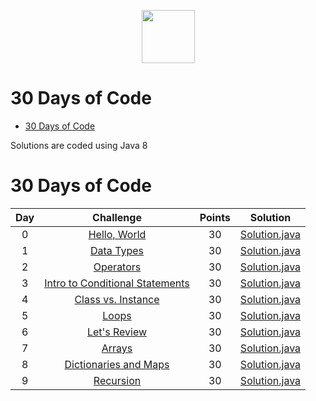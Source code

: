 <p align="center">
    <a href="https://www.hackerrank.com/RodneyShag">
        <img height=85 src="https://d3keuzeb2crhkn.cloudfront.net/hackerrank/assets/styleguide/logo_wordmark-f5c5eb61ab0a154c3ed9eda24d0b9e31.svg">
    </a>
    <br><h1><b>30 Days of Code</b></h1>
</p>

* [30 Days of Code](#30-days-of-code)

Solutions are coded using Java 8


# 30 Days of Code

| Day |                                                Challenge                                                | Points |                                                                                   Solution                                                                                  |
|:---:|:-------------------------------------------------------------------------------------------------------:|:------:|:---------------------------------------------------------------------------------------------------------------------------------------------------------------------------:|
|  0  | [Hello, World](https://www.hackerrank.com/challenges/30-hello-world)                                    |   30   | [Solution.java](https://github.com/RodneyShag/HackerRank_solutions/blob/master/30%20Days%20of%20Code/Day%2000%20-%20Hello%2C%20World/Solution.java)                       |
|  1  | [Data Types](https://www.hackerrank.com/challenges/30-data-types)                                       |   30   | [Solution.java](https://github.com/RodneyShag/HackerRank_solutions/blob/master/30%20Days%20of%20Code/Day%2001%20-%20Data%20Types/Solution.java)                           |
|  2  | [Operators](https://www.hackerrank.com/challenges/30-operators)                                         |   30   | [Solution.java](https://github.com/RodneyShag/HackerRank_solutions/blob/master/30%20Days%20of%20Code/Day%2002%20-%20Operators/Solution.java)                              |
|  3  | [Intro to Conditional Statements](https://www.hackerrank.com/challenges/30-conditional-statements)      |   30   | [Solution.java](https://github.com/RodneyShag/HackerRank_solutions/blob/master/30%20Days%20of%20Code/Day%2003%20-%20Intro%20to%20Conditional%20Statements/Solution.java)  |
|  4  | [Class vs. Instance](https://www.hackerrank.com/challenges/30-class-vs-instance)                        |   30   | [Solution.java](https://github.com/RodneyShag/HackerRank_solutions/blob/master/30%20Days%20of%20Code/Day%2004%20-%20Class%20vs.%20Instance/Solution.java)                 |
|  5  | [Loops](https://www.hackerrank.com/challenges/30-loops)                                                 |   30   | [Solution.java](https://github.com/RodneyShag/HackerRank_solutions/blob/master/30%20Days%20of%20Code/Day%2005%20-%20Loops/Solution.java)                                  |
|  6  | [Let's Review](https://www.hackerrank.com/challenges/30-review-loop)                                    |   30   | [Solution.java](https://github.com/RodneyShag/HackerRank_solutions/blob/master/30%20Days%20of%20Code/Day%2006%20-%20Let's%20Review/Solution.java)                         |
|  7  | [Arrays](https://www.hackerrank.com/challenges/30-arrays)                                               |   30   | [Solution.java](https://github.com/RodneyShag/HackerRank_solutions/blob/master/30%20Days%20of%20Code/Day%2007%20-%20Arrays/Solution.java)                                 |
|  8  | [Dictionaries and Maps](https://www.hackerrank.com/challenges/30-dictionaries-and-maps)                 |   30   | [Solution.java](https://github.com/RodneyShag/HackerRank_solutions/blob/master/30%20Days%20of%20Code/Day%2008%20-%20Dictionaries%20and%20Maps/Solution.java)              |
|  9  | [Recursion](https://www.hackerrank.com/challenges/30-recursion)                                         |   30   | [Solution.java](https://github.com/RodneyShag/HackerRank_solutions/blob/master/30%20Days%20of%20Code/Day%2009%20-%20Recursion/Solution.java)                              |


